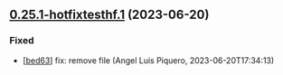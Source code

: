 ## [0.25.1-hotfixtesthf.1](https://github.com/alpiquero/nyx-test/tag/0.25.1-hotfixtesthf.1) (2023-06-20)

### Fixed

* [[bed63](https://github.com/alpiquero/nyx-test/commit/bed63686878d55591878d62a87a2eff1def2ccf1)] fix: remove file
 (Angel Luis Piquero, 2023-06-20T17:34:13)


